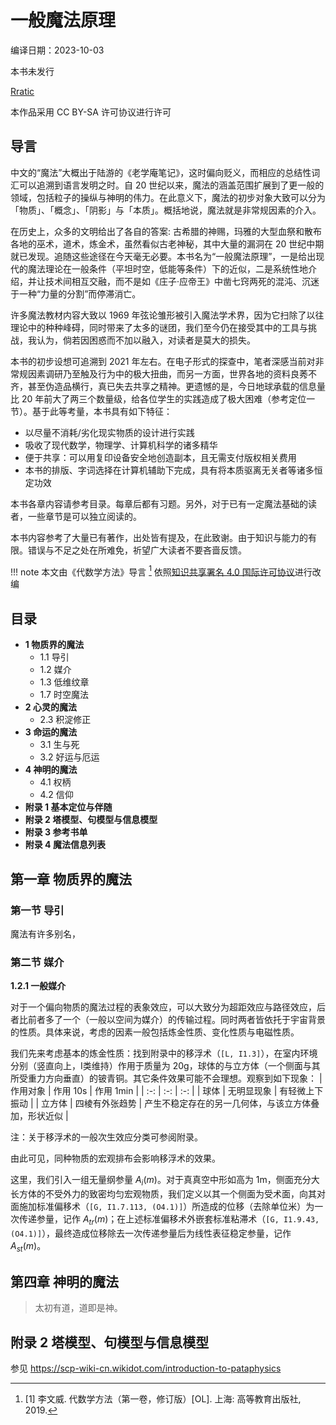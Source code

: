 # 一般魔法原理
编译日期：2023-10-03

本书未发行

[Rratic](https://github.com/rratic/)

本作品采用 CC BY-SA 许可协议进行许可

## 导言
中文的“魔法”大概出于陆游的《老学庵笔记》，这时偏向贬义，而相应的总结性词汇可以追溯到语言发明之时。自 20 世纪以来，魔法的涵盖范围扩展到了更一般的领域，包括粒子的操纵与神明的伟力。在此意义下，魔法的初步对象大致可以分为「物质」、「概念」、「阴影」与「本质」。概括地说，魔法就是非常规因素的介入。

在历史上，众多的文明给出了各自的答案: 古希腊的神赐，玛雅的大型血祭和散布各地的巫术，道术，炼金术，虽然看似古老神秘，其中大量的漏洞在 20 世纪中期就已发现。追随这些途径在今天毫无必要。本书名为“一般魔法原理”，一是给出现代的魔法理论在一般条件（平坦时空，低能等条件）下的近似，二是系统性地介绍，并让技术间相互交融，而不是如《庄子·应帝王》中凿七窍两死的混沌、沉迷于一种“力量的分割”而停滞消亡。

许多魔法教材内容大致以 1969 年弦论雏形被引入魔法学术界，因为它扫除了以往理论中的种种峰碍，同时带来了太多的谜团，我们至今仍在接受其中的工具与挑战，我认为，倘若因困惑而不加以融入，对读者是莫大的损失。

本书的初步设想可追溯到 2021 年左右。在电子形式的探查中，笔者深感当前对非常规因素调研乃至触及行为中的极大扭曲，而另一方面，世界各地的资料良莠不齐，甚至伪造品横行，真已失去共享之精神。更遗憾的是，今日地球承载的信息量比 20 年前大了两三个数量级，给各位学生的实践造成了极大困难（参考定位一节）。基于此等考量，本书具有如下特征：
* 以尽量不消耗/劣化现实物质的设计进行实践
* 吸收了现代数学，物理学、计算机科学的诸多精华
* 便于共享：可以用复印设备安全地创造副本，且无需支付版权相关费用
* 本书的排版、字词选择在计算机辅助下完成，具有将本质驱离无关者等诸多恒定功效

本书各章内容请参考目录。每章后都有习题。另外，对于已有一定魔法基础的读者，一些章节是可以独立阅读的。

本书内容参考了大量已有著作，出处皆有提及，在此致谢。由于知识与能力的有限。错误与不足之处在所难免，祈望广大读者不要吝啬反馈。

!!! note
	本文由《代数学方法》导言 [^1] 依照[知识共享署名 4.0 国际许可协议](https://creativecommons.org/licenses/by/4.0/)进行改编

## 目录
* **1 物质界的魔法**
	* 1.1 导引
	* 1.2 媒介
	* 1.3 低维纹章
	* 1.7 时空魔法
* **2 心灵的魔法**
	* 2.3 积淀修正
* **3 命运的魔法**
	* 3.1 生与死
	* 3.2 好运与厄运
* **4 神明的魔法**
	* 4.1 权柄
	* 4.2 信仰
* **附录 1 基本定位与伴随**
* **附录 2 塔模型、句模型与信息模型**
* **附录 3 参考书单**
* **附录 4 魔法信息列表**

## 第一章 物质界的魔法
### 第一节 导引
魔法有许多别名，

### 第二节 媒介
**1.2.1 一般媒介**

对于一个偏向物质的魔法过程的表象效应，可以大致分为超距效应与路径效应，后者比前者多了一个（一般以空间为媒介）的传输过程。同时两者皆依托于宇宙背景的性质。具体来说，考虑的因素一般包括炼金性质、变化性质与电磁性质。

我们先来考虑基本的炼金性质：找到附录中的移浮术（`[L, I1.3]`），在室内环境分别（竖直向上，I类维持）作用于质量为 20g，球体的与立方体（一个侧面与其所受重力方向垂直）的铍青铜。其它条件效果可能不会理想。观察到如下现象：
| 作用对象 | 作用 10s | 作用 1min |
| :-: | :-: | :-: |
| 球体 | 无明显现象 | 有轻微上下振动 |
| 立方体 | 四棱有外张趋势 | 产生不稳定存在的另一几何体，与该立方体叠加，形状近似 |

注：关于移浮术的一般次生效应分类可参阅附录。

由此可见，同种物质的宏观排布会影响移浮术的效果。

这里，我们引入一组无量纲参量 $A_i(m)$。对于真真空中形如高为 1m，侧面充分大长方体的不受外力的致密均匀宏观物质，我们定义以其一个侧面为受术面，向其对面施加标准偏移术（`[G, I1.7.113, (O4.1)]`）所造成的位移（去除单位米）为一次传递参量，记作 $A_{tr}(m)$；在上述标准偏移术外嵌套标准粘滞术（`[G, I1.9.43, (O4.1)]`），最终造成位移除去一次传递参量后为线性表征稳定参量，记作 $A_{st}(m)$。

## 第四章 神明的魔法
> 太初有道，道即是神。

## 附录 2 塔模型、句模型与信息模型
参见 <https://scp-wiki-cn.wikidot.com/introduction-to-pataphysics>

[^1]: [1] 李文威. 代数学方法（第一卷，修订版）[OL]. 上海: 高等教育出版社, 2019.
